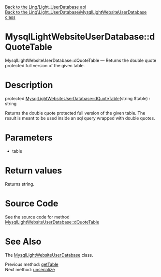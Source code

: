 [Back to the Ling/Light_UserDatabase api](https://github.com/lingtalfi/Light_UserDatabase/blob/master/doc/api/Ling/Light_UserDatabase.md)<br>
[Back to the Ling\Light_UserDatabase\MysqlLightWebsiteUserDatabase class](https://github.com/lingtalfi/Light_UserDatabase/blob/master/doc/api/Ling/Light_UserDatabase/MysqlLightWebsiteUserDatabase.md)


MysqlLightWebsiteUserDatabase::dQuoteTable
================



MysqlLightWebsiteUserDatabase::dQuoteTable — Returns the double quote protected full version of the given table.




Description
================


protected [MysqlLightWebsiteUserDatabase::dQuoteTable](https://github.com/lingtalfi/Light_UserDatabase/blob/master/doc/api/Ling/Light_UserDatabase/MysqlLightWebsiteUserDatabase/dQuoteTable.md)(string $table) : string




Returns the double quote protected full version of the given table.
The result is meant to be used inside an sql query wrapped with double quotes.




Parameters
================


- table

    


Return values
================

Returns string.








Source Code
===========
See the source code for method [MysqlLightWebsiteUserDatabase::dQuoteTable](https://github.com/lingtalfi/Light_UserDatabase/blob/master/MysqlLightWebsiteUserDatabase.php#L575-L582)


See Also
================

The [MysqlLightWebsiteUserDatabase](https://github.com/lingtalfi/Light_UserDatabase/blob/master/doc/api/Ling/Light_UserDatabase/MysqlLightWebsiteUserDatabase.md) class.

Previous method: [getTable](https://github.com/lingtalfi/Light_UserDatabase/blob/master/doc/api/Ling/Light_UserDatabase/MysqlLightWebsiteUserDatabase/getTable.md)<br>Next method: [unserialize](https://github.com/lingtalfi/Light_UserDatabase/blob/master/doc/api/Ling/Light_UserDatabase/MysqlLightWebsiteUserDatabase/unserialize.md)<br>

